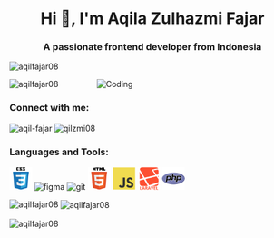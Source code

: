 <h1 align="center">Hi 👋, I'm Aqila Zulhazmi Fajar</h1>
<h3 align="center">A passionate frontend developer from Indonesia</h3>
<p align="left"> <a href="https://github.com/ryo-ma/github-profile-trophy"><img src="https://github-profile-trophy.vercel.app/?username=aqilfajar08" alt="aqilfajar08" /></a> </p>
<img align="right" alt="Coding" width="350" src="https://media.tenor.com/GfSX-u7VGM4AAAAC/coding.gif">

<p align="left"> <img src="https://komarev.com/ghpvc/?username=aqilfajar08&label=Profile%20views&color=0e75b6&style=flat" alt="aqilfajar08" /> </p>

<h3 align="left">Connect with me:</h3>
<p align="left">
<a href="https://linkedin.com/in/aqil-fajar" target="blank"><img align="center" src="https://raw.githubusercontent.com/rahuldkjain/github-profile-readme-generator/master/src/images/icons/Social/linked-in-alt.svg" alt="aqil-fajar" height="30" width="40" /></a>
<a href="https://instagram.com/qilzmi08" target="blank"><img align="center" src="https://raw.githubusercontent.com/rahuldkjain/github-profile-readme-generator/master/src/images/icons/Social/instagram.svg" alt="qilzmi08" height="30" width="40" /></a>
</p>

<h3 align="left">Languages and Tools:</h3>
<style>
    a {
        text-decoration: none;
    }
</style>
<p align="left"> <a href="https://www.w3schools.com/css/" target="_blank" rel="noreferrer"> <img src="https://raw.githubusercontent.com/devicons/devicon/master/icons/css3/css3-original-wordmark.svg" alt="css3" width="40" height="40"/> </a> <a href="https://www.figma.com/" target="_blank" rel="noreferrer"> <img src="https://www.vectorlogo.zone/logos/figma/figma-icon.svg" alt="figma" width="40" height="40"/> </a> <a href="https://git-scm.com/" target="_blank" rel="noreferrer"> <img src="https://www.vectorlogo.zone/logos/git-scm/git-scm-icon.svg" alt="git" width="40" height="40"/> </a> <a href="https://www.w3.org/html/" target="_blank" rel="noreferrer"> <img src="https://raw.githubusercontent.com/devicons/devicon/master/icons/html5/html5-original-wordmark.svg" alt="html5" width="40" height="40"/> </a> <a href="https://developer.mozilla.org/en-US/docs/Web/JavaScript" target="_blank" rel="noreferrer"> <img src="https://raw.githubusercontent.com/devicons/devicon/master/icons/javascript/javascript-original.svg" alt="javascript" width="40" height="40"/> </a> <a href="https://laravel.com/" target="_blank" rel="noreferrer"> <img src="https://raw.githubusercontent.com/devicons/devicon/master/icons/laravel/laravel-plain-wordmark.svg" alt="laravel" width="40" height="40"/> </a> <a href="https://www.php.net" target="_blank" rel="noreferrer"> <img src="https://raw.githubusercontent.com/devicons/devicon/master/icons/php/php-original.svg" alt="php" width="40" height="40"/> </a> </p>

<p><img align="left" src="https://github-readme-stats.vercel.app/api/top-langs?username=aqilfajar08&show_icons=true&locale=en&layout=compact" alt="aqilfajar08" /></p>

<p>&nbsp;<img align="center" src="https://github-readme-stats.vercel.app/api?username=aqilfajar08&show_icons=true&locale=en" alt="aqilfajar08" /></p>

<p><img align="center" src="https://github-readme-streak-stats.herokuapp.com/?user=aqilfajar08&" alt="aqilfajar08" /></p>
